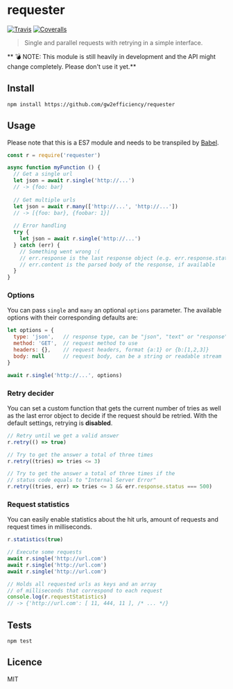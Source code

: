 # requester

[![Travis](https://img.shields.io/travis/gw2efficiency/requester.svg?style=flat-square)](https://travis-ci.org/gw2efficiency/requester)
[![Coveralls](https://img.shields.io/coveralls/gw2efficiency/requester/master.svg?style=flat-square)](https://coveralls.io/github/gw2efficiency/requester?branch=master)

> Single and parallel requests with retrying in a simple interface.

** :bomb: NOTE: This module is still heavily in development and the API might change completely. Please don't use it yet.**

## Install

```
npm install https://github.com/gw2efficiency/requester
```

## Usage

Please note that this is a ES7 module and needs to be transpiled by [Babel](https://github.com/babel/babel).

```js
const r = require('requester')

async function myFunction () {
  // Get a single url
  let json = await r.single('http://...')
  // -> {foo: bar}
	
  // Get multiple urls
  let json = await r.many(['http://...', 'http://...'])
  // -> [{foo: bar}, {foobar: 1}]
	
  // Error handling
  try {
	let json = await r.single('http://...')
  } catch (err) {
	// Something went wrong :(
	// err.response is the last response object (e.g. err.response.status)
	// err.content is the parsed body of the response, if available
  }
}
```

### Options

You can pass `single` and `many` an optional `options` parameter. 
The available options with their corresponding defaults are:

```js
let options = {
  type: 'json',   // response type, can be "json", "text" or "response" (response object)
  method: 'GET',  // request method to use
  headers: {},    // request headers, format {a:1} or {b:[1,2,3]}
  body: null      // request body, can be a string or readable stream
}

await r.single('http://...', options)
```

### Retry decider

You can set a custom function that gets the current number of tries as well as
the last error object to decide if the request should be retried. With the default settings,
retrying is **disabled**.

```js
// Retry until we get a valid answer
r.retry(() => true)

// Try to get the answer a total of three times
r.retry((tries) => tries <= 3)

// Try to get the answer a total of three times if the
// status code equals to "Internal Server Error"
r.retry((tries, err) => tries <= 3 && err.response.status === 500)
```

### Request statistics

You can easily enable statistics about the hit urls, amount of requests and request times in milliseconds.

```js
r.statistics(true)

// Execute some requests
await r.single('http://url.com')
await r.single('http://url.com')
await r.single('http://url.com')

// Holds all requested urls as keys and an array
// of milliseconds that correspond to each request
console.log(r.requestStatistics)
// -> {'http://url.com': [ 11, 444, 11 ], /* ... */}
```

## Tests

```
npm test
```

## Licence

MIT
